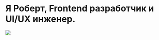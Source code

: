 
<p align="center">
  <h1>Я Роберт, Frontend разработчик и UI/UX инженер.</h1>
  <a href="https://skillicons.dev">
    <img src="https://skillicons.dev/icons?i=html,css,js,nodejs,ts,react,nextjs,svelte,materialui,sass,tailwindcss,bootstrap,styledcomponents,python,fastapi,postgresql,git,docker,bash,npm,yarn,vite,webpack,vercel&perline=12" />
  </a>
</p>
